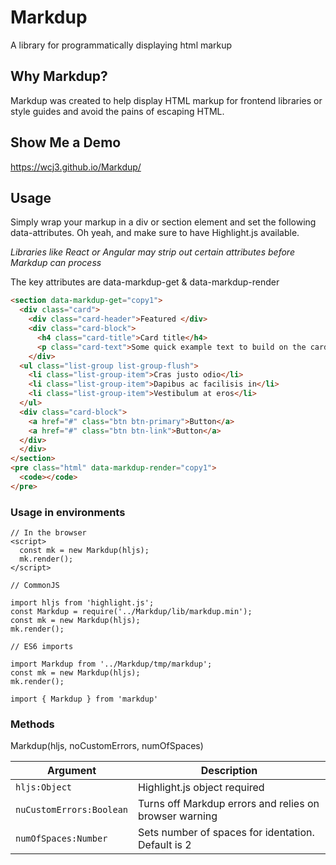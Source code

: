 # Markdup
A library for programmatically displaying html markup

## Why Markdup?

Markdup was created to help display HTML markup for frontend libraries or style guides and avoid the pains of escaping HTML.

## Show Me a Demo

https://wcj3.github.io/Markdup/

## Usage

Simply wrap your markup in a div or section element and set the following data-attributes. Oh yeah, and make sure to have Highlight.js available.

*Libraries like React or Angular may strip out certain attributes before Markdup can process*

The key attributes are data-markdup-get & data-markdup-render

```html
<section data-markdup-get="copy1">
  <div class="card">
    <div class="card-header">Featured </div>
    <div class="card-block">
      <h4 class="card-title">Card title</h4>
      <p class="card-text">Some quick example text to build on the card title and make up the bulk of the card's content</p>
    </div>
  <ul class="list-group list-group-flush">
    <li class="list-group-item">Cras justo odio</li>
    <li class="list-group-item">Dapibus ac facilisis in</li>
    <li class="list-group-item">Vestibulum at eros</li>
  </ul>
  <div class="card-block">
    <a href="#" class="btn btn-primary">Button</a>
    <a href="#" class="btn btn-link">Button</a>
  </div>
  </div>
</section>
<pre class="html" data-markdup-render="copy1">
  <code></code>
</pre>
```

### Usage in environments

```
// In the browser
<script>
  const mk = new Markdup(hljs);
  mk.render();
</script>

// CommonJS

import hljs from 'highlight.js';
const Markdup = require('../Markdup/lib/markdup.min');
const mk = new Markdup(hljs);
mk.render();

// ES6 imports

import Markdup from '../Markdup/tmp/markdup';
const mk = new Markdup(hljs);
mk.render();

import { Markdup } from 'markdup'
```

### Methods
Markdup(hljs, noCustomErrors, numOfSpaces)

| Argument | Description |
| --- | --- |
| `hljs:Object` | Highlight.js object required  |
| `nuCustomErrors:Boolean` | Turns off Markdup errors and relies on browser warning   |
| `numOfSpaces:Number` | Sets number of spaces for identation. Default is 2   |
